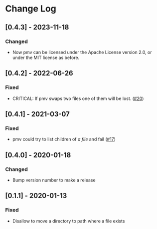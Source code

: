 <!-- markdownlint-disable MD024-->

# Change Log

## [0.4.3] - 2023-11-18

### Changed

- Now pmv can be licensed under the Apache License version 2.0, or under the MIT
  license as before.

## [0.4.2] - 2022-06-26

### Fixed

- CRITICAL: If pmv swaps two files one of them will be lost. ([#20][issue20])

## [0.4.1] - 2021-03-07

### Fixed

- pmv could try to list children of _a file_ and fail ([#17][issue17])

## [0.4.0] - 2020-01-18

### Changed

- Bump version number to make a release

## [0.1.1] - 2020-01-13

### Fixed

- Disallow to move a directory to path where a file exists

[issue17]: https://github.com/sgryjp/pmv/issues/17
[issue20]: https://github.com/sgryjp/pmv/issues/20
